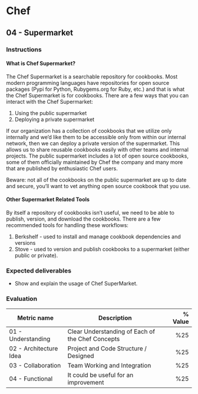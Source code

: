 # Chef

## 04 - Supermarket

### Instructions

#### What is Chef Supermarket?

The Chef Supermarket is a searchable repository for cookbooks. Most modern programming languages have repositories for open source packages (Pypi for Python, Rubygems.org for Ruby, etc.) and that is what the Chef Supermarket is for cookbooks. There are a few ways that you can interact with the Chef Supermarket:

1. Using the public supermarket
2. Deploying a private supermarket

If our organization has a collection of cookbooks that we utilize only internally and we’d like them to be accessible only from within our internal network, then we can deploy a private version of the supermarket. This allows us to share reusable cookbooks easily with other teams and internal projects. The public supermarket includes a lot of open source cookbooks, some of them officially maintained by Chef the company and many more that are published by enthusiastic Chef users.

Beware: not all of the cookbooks on the public supermarket are up to date and secure, you’ll want to vet anything open source cookbook that you use.

#### Other Supermarket Related Tools

By itself a repository of cookbooks isn’t useful, we need to be able to publish, version, and download the cookbooks. There are a few recommended tools for handling these workflows:

1. Berkshelf - used to install and manage cookbook dependencies and versions
2. Stove - used to version and publish cookbooks to a supermarket (either public or private).

### Expected deliverables
- Show and explain the usage of Chef SuperMarket. 

### Evaluation

| Metric name | Description | % Value |
| ----------- |-------------| -------:|
| 01 - Understanding  | Clear Understanding of Each of the Chef Concepts | %25 |
| 02 - Architecture Idea   | Project and Code Structure / Designed | %25 |
| 03 - Collaboration   | Team Working and Integration | %25 |
| 04 - Functional   | It could be useful for an improvement | %25 |
